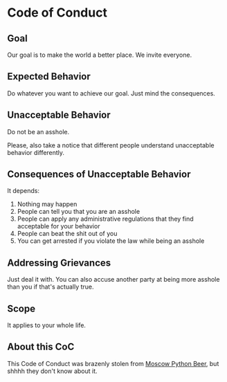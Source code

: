 # Code of Conduct

## Goal

Our goal is to make the world a better place. We invite everyone.

## Expected Behavior

Do whatever you want to achieve our goal. Just mind the consequences.

## Unacceptable Behavior

Do not be an asshole.

Please, also take a notice that different people
understand unacceptable behavior differently.

## Consequences of Unacceptable Behavior

It depends:

1. Nothing may happen
2. People can tell you that you are an asshole
3. People can apply any administrative regulations that they find acceptable for your behavior
4. People can beat the shit out of you
5. You can get arrested if you violate the law while being an asshole

## Addressing Grievances

Just deal it with.
You can also accuse another party at being more asshole than you if that's actually true.

## Scope

It applies to your whole life.

## About this CoC
This Code of Conduct was brazenly stolen from [Moscow Python Beer](https://github.com/moscow-python-beer/moscow-code-of-conduct), but shhhh they don't know about it.
